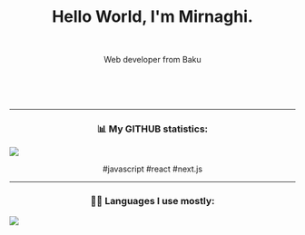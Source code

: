 

<!--
### Hi there 👋
**Mirnaghi/Mirnaghi** is a ✨ _special_ ✨ repository because its `README.md` (this file) appears on your GitHub profile.

Here are some ideas to get you started:

- 🔭 I’m currently working on ...
- 🌱 I’m currently learning ...
- 👯 I’m looking to collaborate on ...
- 🤔 I’m looking for help with ...
- 💬 Ask me about ...
- 📫 How to reach me: ...
- 😄 Pronouns: ...
- ⚡ Fun fact: ...
-->

<h1 align="center">Hello World, I'm Mirnaghi.</h1>
<br />
<p align="center"> Web developer from Baku</p>
<br />
<br />
<br />

---------------------------------------------------------------------------------------------------------------------------------------------------------------------------------
<h3 align="center">📊 My GITHUB statistics: </h3>
<a align="center" href="https://github.com/Mirnaghi/github-readme-stats">
  <img align="center" src="https://github-readme-stats.vercel.app/api?username=Mirnaghi&hide=stars,issues&count_private=true&show_icons=true"/>
</a>
<br />
<p align="center">#javascript #react #next.js</p>

---------------------------------------------------------------------------------------------------------------------------------------------------------------------------------
<h3 align="center">👨‍💻 Languages I use mostly: </h3>
<a align="center" href="https://github.com/anuraghazra/github-readme-stats">
  <img align="center" src="https://github-readme-stats.vercel.app/api/top-langs/?username=Mirnaghi&layout=compact" />
</a>

<!--
---------------------------------------------------------------------------------------------------------------------------------------------------------------------------------
### 🤔 About
-  **Working :**  Web Development :computer: | Cloud :cloud: 
-  **Learning :** Full-Stack :zap: | Open-Source :fire:	
-  **Hobbies :** Books :books: | Music :headphones:
-  **Ask me about :** Anything!, I'm happy to help :v:
-  **Fun fact :** When most developer loves coffee:sweat_smile: But, I prefer tea :heart: 
-  **Pronouns :** He/Him/His :innocent:
---------------------------------------------------------------------------------------------------------------------------------------------------------------------------------
-->
